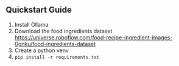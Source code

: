 ## Quickstart Guide

1. Install Ollama
2. Download the food ingredients dataset https://universe.roboflow.com/food-recipe-ingredient-images-0gnku/food-ingredients-dataset
3. Create a python venv
4. `pip install -r requirements.txt`
